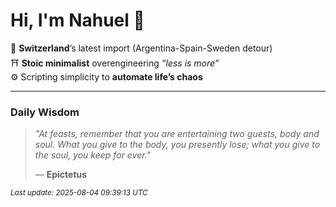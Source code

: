 # Hi, I'm Nahuel :tiger:

📍 **Switzerland**’s latest import (Argentina-Spain-Sweden detour)  
⛩️ **Stoic minimalist** overengineering *“less is more”*  
⚙️ Scripting simplicity to **automate life’s chaos**

---

### Daily Wisdom
> _"At feasts, remember that you are entertaining two guests, body and soul. What you give to the body, you presently lose; what you give to the soul, you keep for ever."_  
>
> — **Epictetus**

<sub>*Last update: 2025-08-04 09:39:13 UTC*</sub>

